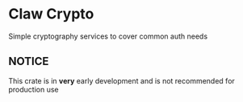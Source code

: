 # Claw Crypto

Simple cryptography services to cover common auth needs

## NOTICE

This crate is in **very** early development and is not recommended for production use
